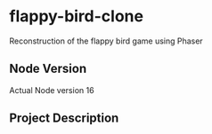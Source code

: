 # flappy-bird-clone
Reconstruction of the flappy bird game using Phaser

## Node Version
Actual Node version 16

## Project Description